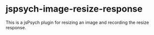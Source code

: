 # jspsych-image-resize-response

This is a jsPsych plugin for resizing an image and recording the resize response.